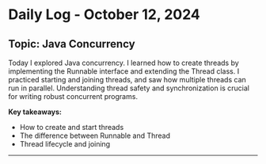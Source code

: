 # Daily Log - October 12, 2024

## Topic: Java Concurrency

Today I explored Java concurrency. I learned how to create threads by implementing the Runnable interface and extending the Thread class. I practiced starting and joining threads, and saw how multiple threads can run in parallel. Understanding thread safety and synchronization is crucial for writing robust concurrent programs.

**Key takeaways:**
- How to create and start threads
- The difference between Runnable and Thread
- Thread lifecycle and joining

---
